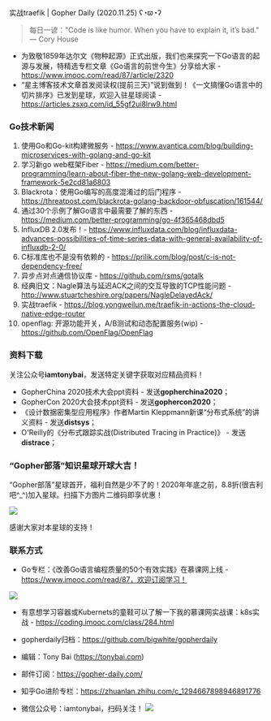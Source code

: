 实战traefik | Gopher Daily (2020.11.25) ʕ◔ϖ◔ʔ

>每日一谚："Code is like humor. When you have to explain it, it’s bad." — Cory House

* 为致敬1859年达尔文《物种起源》正式出版，我们也来探究一下Go语言的起源与发展，特精选专栏文章《Go语言的前世今生》分享给大家 - https://www.imooc.com/read/87/article/2320
* “星主博客技术文章首发阅读权(提前三天)”说到做到！《一文搞懂Go语言中的切片排序》已发到星球，欢迎入驻星球阅读 - https://articles.zsxq.com/id_55gf2ui8lrw9.html

### Go技术新闻

1. 使用Go和Go-kit构建微服务 - https://www.avantica.com/blog/building-microservices-with-golang-and-go-kit
2. 学习新go web框架Fiber - https://medium.com/better-programming/learn-about-fiber-the-new-golang-web-development-framework-5e2cd81a6803
3. Blackrota：使用Go编写的高度混淆过的后门程序 - https://threatpost.com/blackrota-golang-backdoor-obfuscation/161544/
4. 通过30个示例了解Go语言中最需要了解的东西 - https://medium.com/better-programming/go-4f365468dbd5
5. InfluxDB 2.0发布！- https://www.influxdata.com/blog/influxdata-advances-possibilities-of-time-series-data-with-general-availability-of-influxdb-2-0/
6. C标准库也不是没有依赖的 - https://prilik.com/blog/post/c-is-not-dependency-free/
7. 异步点对点通信协议库 - https://github.com/rsms/gotalk
8. 经典旧文：Nagle算法与延迟ACK之间的交互导致的TCP性能问题 - http://www.stuartcheshire.org/papers/NagleDelayedAck/
9. 实战traefik - https://blog.yongweilun.me/traefik-in-actions-the-cloud-native-edge-router
10. openflag: 开源功能开关，A/B测试和动态配置服务(wip) - https://github.com/OpenFlag/OpenFlag 

### 资料下载

关注公众号**iamtonybai**，发送特定关键字获取对应精品资料！

* GopherChina 2020技术大会ppt资料 - 发送**gopherchina2020**；
* GopherCon 2020大会技术ppt资料 - 发送**gophercon2020**；
* 《设计数据密集型应用程序》作者Martin Kleppmann新课“分布式系统”的讲义资料 - 发送**distsys**；
* O'Reilly的《分布式跟踪实战(Distributed Tracing in Practice)》 - 发送**distrace**；

### “Gopher部落”知识星球开球大吉！

“Gopher部落”星球首开，福利自然是少不了的！2020年年底之前，8.8折(很吉利吧^_^)加入星球。扫描下方图片二维码即享优惠！

![](http://image.tonybai.com/img/202011/gopher-tribe-zsxq.png)

感谢大家对本星球的支持！

### 联系方式

* Go专栏：《改善Go语言编程质量的50个有效实践》在慕课网上线 - https://www.imooc.com/read/87，欢迎订阅学习！ 

![](http://image.tonybai.com/img/202011/go-column-pgo-with-qr-and-text.png)

* 有意想学习容器或Kubernets的童鞋可以了解一下我的慕课网实战课：k8s实战 - https://coding.imooc.com/class/284.html
* gopherdaily归档：https://github.com/bigwhite/gopherdaily
* 编辑：Tony Bai (https://tonybai.com)
* 邮件订阅：https://gopher-daily.com/
* 知乎Go进阶专栏：https://zhuanlan.zhihu.com/c_1294667898946891776

* 微信公众号：iamtonybai，扫码关注！
![](http://image.tonybai.com/img/202011/qrcode_for_iamtonybai.jpg)
